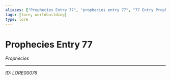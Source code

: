 ```yaml
---
aliases: ["Prophecies Entry 77", "prophecies entry 77", "77 Entry Prophecies"]
tags: [lore, worldbuilding]
type: lore
---
```


# Prophecies Entry 77

*Prophecies*

---
*ID: LORE00076*